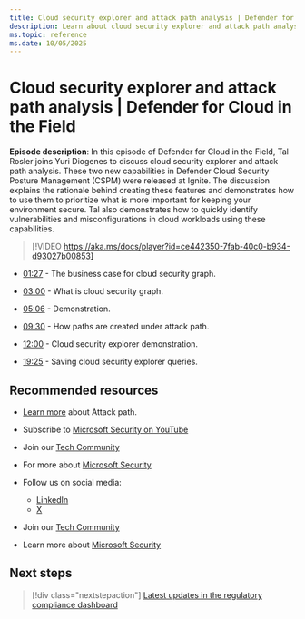 ```yaml
---
title: Cloud security explorer and attack path analysis | Defender for Cloud in the Field
description: Learn about cloud security explorer and attack path analysis.
ms.topic: reference
ms.date: 10/05/2025
---
```


# Cloud security explorer and attack path analysis | Defender for Cloud in the Field

**Episode description**: In this episode of Defender for Cloud in the Field, Tal Rosler joins Yuri Diogenes to discuss cloud security explorer and attack path analysis. These two new capabilities in Defender Cloud Security Posture Management (CSPM) were released at Ignite. The discussion explains the rationale behind creating these features and demonstrates how to use them to prioritize what is more important for keeping your environment secure. Tal also demonstrates how to quickly identify vulnerabilities and misconfigurations in cloud workloads using these capabilities.

> [!VIDEO https://aka.ms/docs/player?id=ce442350-7fab-40c0-b934-d93027b00853]

- [01:27](/shows/mdc-in-the-field/security-explorer#time=01m27s) - The business case for cloud security graph.

- [03:00](/shows/mdc-in-the-field/security-explorer#time=03m00s) - What is cloud security graph.

- [05:06](/shows/mdc-in-the-field/security-explorer#time=05m06s) - Demonstration.

- [09:30](/shows/mdc-in-the-field/security-explorer#time=09m30s) - How paths are created under attack path.

- [12:00](/shows/mdc-in-the-field/security-explorer#time=12m00s) - Cloud security explorer demonstration.

- [19:25](/shows/mdc-in-the-field/security-explorer#time=19m25s) - Saving cloud security explorer queries.

## Recommended resources

- [Learn more](./concept-attack-path.md) about Attack path.
- Subscribe to [Microsoft Security on YouTube](https://www.youtube.com/playlist?list=PL3ZTgFEc7LysiX4PfHhdJPR7S8mGO14YS)
- Join our [Tech Community](https://aka.ms/SecurityTechCommunity)
- For more about [Microsoft Security](https://msft.it/6002T9HQY)

- Follow us on social media:

  - [LinkedIn](https://www.linkedin.com/showcase/microsoft-security/)
  - [X](https://x.com/msftsecurity)

- Join our [Tech Community](https://aka.ms/SecurityTechCommunity)

- Learn more about [Microsoft Security](https://msft.it/6002T9HQY)

## Next steps

> [!div class="nextstepaction"]
> [Latest updates in the regulatory compliance dashboard](episode-twenty-one.md)
